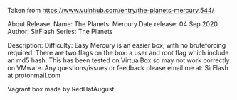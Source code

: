 Taken from https://www.vulnhub.com/entry/the-planets-mercury,544/ 

About Release:
    Name: The Planets: Mercury
    Date release: 04 Sep 2020
    Author: SirFlash
    Series: The Planets

Description:
    Difficulty: Easy
    Mercury is an easier box, with no bruteforcing required. There are two flags on the box: a user and root flag which include an md5 hash. This has been tested on VirtualBox so may not work correctly on VMware. Any questions/issues or feedback please email me at: SirFlash at protonmail.com

Vagrant box made by RedHatAugust
